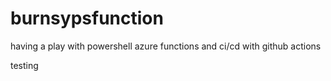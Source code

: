 # burnsypsfunction
having a play with powershell azure functions and ci/cd with github actions


testing
